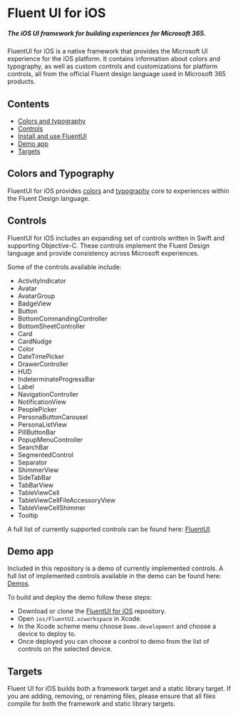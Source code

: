 # Fluent UI for iOS

##### The iOS UI framework for building experiences for Microsoft 365.

FluentUI for iOS is a native framework that provides the Microsoft UI experience for the iOS platform. It contains information about colors and typography, as well as custom controls and customizations for platform controls, all from the official Fluent design language used in Microsoft 365 products.

## Contents

- [Colors and typography](#colors-and-typography)
- [Controls](#controls)
- [Install and use FluentUI]([#install-and-use-fluentui](https://github.com/microsoft/fluentui-apple#install-and-use-fluentui))
- [Demo app](#demo-app)
- [Targets](#targets)

## Colors and Typography

FluentUI for iOS provides [colors](FluentUI/Core/Colors.swift) and [typography](FluentUI/Core/Fonts.swift) core to experiences within the Fluent Design language.

## Controls

FluentUI for iOS includes an expanding set of controls written in Swift and supporting Objective-C. These controls implement the Fluent Design language and provide consistency across Microsoft experiences.

Some of the controls available include:
- ActivityIndicator
- Avatar
- AvatarGroup
- BadgeView
- Button
- BottomCommandingController
- BottomSheetController
- Card
- CardNudge
- Color
- DateTimePicker
- DrawerController
- HUD
- IndeterminateProgressBar
- Label
- NavigationController
- NotificationView
- PeoplePicker
- PersonaButtonCarousel
- PersonaListView
- PillButtonBar
- PopupMenuController
- SearchBar
- SegmentedControl
- Separator
- ShimmerView
- SideTabBar
- TabBarView
- TableViewCell
- TableViewCellFileAccessoryView
- TableViewCellShimmer
- Tooltip

A full list of currently supported controls can be found here: [FluentUI](FluentUI).

## Demo app

Included in this repository is a demo of currently implemented controls. A full list of implemented controls available in the demo can be found here:  [Demos](FluentUI.Demo/FluentUI.Demo/Demos).

To build and deploy the demo follow these steps:
- Download or clone the [FluentUI for iOS](https://github.com/microsoft/fluentui-apple) repository.
- Open `ios/FluentUI.xcworkspace` in Xcode.
- In the Xcode scheme menu choose `Demo.development` and choose a device to deploy to.
- Once deployed you can choose a control to demo from the list of controls on the selected device.

## Targets
Fluent UI for iOS builds both a framework target and a static library target. If you are adding, removing, or renaming files, please ensure that all files compile for both the framework and static library targets.
